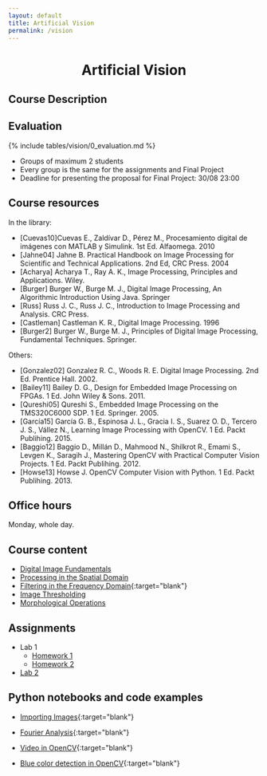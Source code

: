 ```yaml
---
layout: default
title: Artificial Vision
permalink: /vision
---
```


<h1 style="text-align: center;">Artificial Vision</h1>

## Course Description

## Evaluation

{% include tables/vision/0_evaluation.md %}

- Groups of maximum 2 students
- Every group is the same for the assignments and Final Project
- Deadline for presenting the proposal for Final Project: 30/08 23:00

## Course resources

In the library:
* [Cuevas10]Cuevas E., Zaldívar D., Pérez M., Procesamiento digital de imágenes con MATLAB y Simulink. 1st Ed. Alfaomega. 2010
* [Jahne04] Jahne B. Practical Handbook on Image Processing for Scientific and Technical Applications. 2nd Ed, CRC Press. 2004
* [Acharya] Acharya T., Ray A. K., Image Processing, Principles and Applications. Wiley.
* [Burger] Burger W., Burge M. J., Digital Image Processing, An Algorithmic Introduction Using Java. Springer
* [Russ] Russ J. C., Russ J. C., Introduction to Image Processing and Analysis. CRC Press.
* [Castleman] Castleman K. R., Digital Image Processing. 1996
* [Burger2] Burger W., Burge M. J., Principles of Digital Image Processing, Fundamental Techniques. Springer.

Others:
* [Gonzalez02] Gonzalez R. C., Woods R. E. Digital Image Processing. 2nd Ed. Prentice Hall. 2002.
* [Bailey11] Bailey D. G., Design for Embedded Image Processing on FPGAs. 1 Ed. John Wiley & Sons. 2011.
* [Qureshi05] Qureshi S., Embedded Image Processing on the TMS320C6000 SDP. 1 Ed. Springer. 2005.
* [García15] García G. B., Espinosa J. L., Gracia I. S., Suarez O. D., Tercero J. S., Vállez N., Learning Image Processing with OpenCV. 1 Ed. Packt Publihing. 2015.
* [Baggio12] Baggio D., Millán D., Mahmood N., Shilkrot R., Emami S., Levgen K., Saragih J., Mastering OpenCV with Practical Computer Vision Projects. 1 Ed. Packt Publihing. 2012.
* [Howse13] Howse J. OpenCV Computer Vision with Python. 1 Ed. Packt Publihing. 2013.

## Office hours

Monday, whole day.

## Course content

* [Digital Image Fundamentals](/cstopics/vision/0_fundamentals)
* [Processing in the Spatial Domain](/cstopics/vision/1_spatial_domain)
* [Filtering in the Frequency Domain](https://github.com/cstopics/cstopics/blob/gh-pages/assets/notebooks/vision/fourier.ipynb){:target="blank"}
* [Image Thresholding]()
* [Morphological Operations](/cstopics/vision/4_morpho)

## Assignments

* Lab 1
    * [Homework 1](/cstopics/vision/assignments/hw1)
    * [Homework 2](/cstopics/vision/assignments/hw2)
* [Lab 2]()

## Python notebooks and code examples

* [Importing Images](https://github.com/cstopics/cstopics/blob/gh-pages/assets/notebooks/vision/import_image.ipynb){:target="blank"}

* [Fourier Analysis](https://github.com/cstopics/cstopics/blob/gh-pages/assets/notebooks/vision/fourier.ipynb){:target="blank"}

* [Video in OpenCV](https://github.com/cstopics/cstopics/blob/gh-pages/assets/notebooks/code/video.py){:target="blank"}

* [Blue color detection in OpenCV](https://github.com/cstopics/cstopics/blob/gh-pages/assets/notebooks/code/color.py){:target="blank"}
